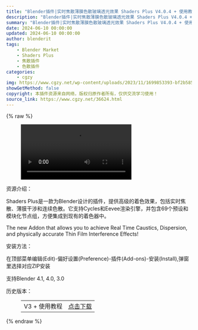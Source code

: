 ```yaml
---
title: "Blender插件|实时焦散薄膜色散玻璃透光效果 Shaders Plus V4.0.4 + 使用教程"
description: "Blender插件|实时焦散薄膜色散玻璃透光效果 Shaders Plus V4.0.4 + 使用教程"
summary: "Blender插件|实时焦散薄膜色散玻璃透光效果 Shaders Plus V4.0.4 + 使用教程"
date: 2024-06-10 00:00:00
updated: 2024-06-10 00:00:00
author: blenderit
tags: 
    - Blender Market
    - Shaders Plus
    - 焦散插件
    - 色散插件
categories:
    - cgzy
img: https://www.cgzy.net/wp-content/uploads/2023/11/1699853393-bf2b585aaeb7a04.webp
showGetMethod: false
copyright: 本插件资源来自网络，版权归原作者所有，仅供交流学习使用！
source_link: https://www.cgzy.net/36624.html
---
```


{% raw %}
<figure class="wp-block-video aligncenter"><video controls src="http://cloud.video.taobao.com/play/u/null/p/1/e/6/t/1/437423010912.mp4"><track src="https://www.cgzy.net/wp-content/uploads/2023/11/1699853027-fb6e25f0b2ebd35.vtt"></track></video></figure><div class="wp-block-pandastudio-title"><div class="title_style_01"><p>资源介绍：</p></div></div><p class="is-style-text-indent-2em">Shaders Plus是一款为Blender设计的插件，提供高级的着色效果，包括实时焦散、薄膜干涉和连续色散。它支持Cycles和Eevee渲染引擎，并包含69个预设和模块化节点组，方便集成到现有的着色器中。</p><p>The new Addon that allows you to achieve Real Time Caustics, Dispersion, and physically accurate Thin Film Interference Effects!</p><div class="wp-block-pandastudio-title"><div class="title_style_01"><p>安装方法：</p></div></div><p class="is-style-default">在顶部菜单编辑(Edit)-偏好设置(Preference)-插件(Add-ons)-安装(Install),弹窗里选择对应ZIP安装</p><div class="wp-block-pandastudio-tips"><div class="tip success "><p>支持Blender 4.1, 4.0, 3.0</p>
</div></div><div class="wp-block-pandastudio-title"><div class="title_style_01"><p>历史版本：</p></div></div><figure class="wp-block-table has-medium-font-size"><table><tbody><tr><td>V3 + 使用教程</td><td><a href="https://www.cgzy.net/go?_=6266efce6aaHR0cHM6Ly9wYW4uYmFpZHUuY29tL3MvMXAwRVlyTHpHdVNZM290YVVZbjM4ZVE%2FcHdkPXV6OG0%3D" target="_blank">点击下载</a></td></tr></tbody></table></figure>
<div style="display: none">cgzy</div>
{% endraw %}